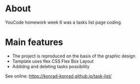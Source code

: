 # About
YouCode homework week 6 was a tasks list page coding.
# Main features
* The project is reproduced on the basis of the graphic design
* Tamplate uses flex CSS Flex Box Layout
* Addidng and deleting tasks possibility

See online: https://konrad-konrad.github.io/task-list/

